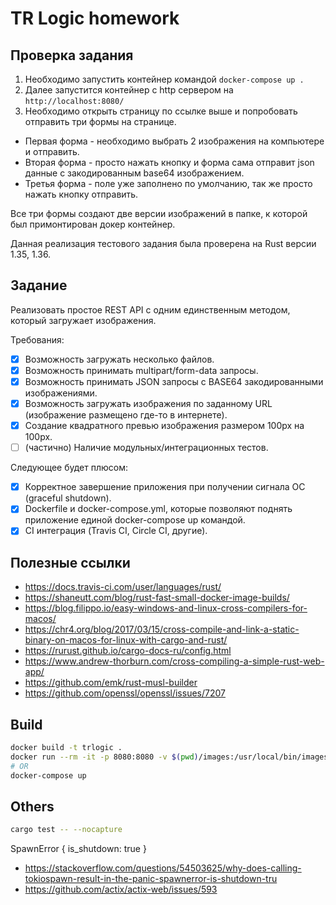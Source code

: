 # TR Logic homework

## Проверка задания

1. Необходимо запустить контейнер командой `docker-compose up .`
2. Далее запустится контейнер с http сервером на `http://localhost:8080/`
3. Необходимо открыть страницу по ссылке выше и попробовать отправить три формы на странице.

- Первая форма - необходимо выбрать 2 изображения на компьютере и отправить.
- Вторая форма - просто нажать кнопку и форма сама отправит json данные с закодированным base64 изображением.
- Третья форма - поле уже заполнено по умолчанию, так же просто нажать кнопку отправить.

Все три формы создают две версии изображений в папке, к которой был примонтирован докер контейнер.

Данная реализация тестового задания была проверена на Rust версии 1.35, 1.36.

## Задание

Реализовать простое REST API с одним единственным методом, который загружает изображения.

Требования:
- [x] Возможность загружать несколько файлов.
- [x] Возможность принимать multipart/form-data запросы.
- [x] Возможность принимать JSON запросы с BASE64 закодированными изображениями.
- [x] Возможность загружать изображения по заданному URL (изображение размещено где-то в интернете).
- [x] Создание квадратного превью изображения размером 100px на 100px.
- [ ] (частично) Наличие модульных/интеграционных тестов.

Следующее будет плюсом:
- [x] Корректное завершение приложения при получении сигнала ОС (graceful shutdown).
- [x] Dockerfile и docker-compose.yml, которые позволяют поднять приложение единой docker-compose up командой.
- [x] CI интеграция (Travis CI, Circle CI, другие).

## Полезные ссылки

- https://docs.travis-ci.com/user/languages/rust/
- https://shaneutt.com/blog/rust-fast-small-docker-image-builds/
- https://blog.filippo.io/easy-windows-and-linux-cross-compilers-for-macos/
- https://chr4.org/blog/2017/03/15/cross-compile-and-link-a-static-binary-on-macos-for-linux-with-cargo-and-rust/
- https://rurust.github.io/cargo-docs-ru/config.html
- https://www.andrew-thorburn.com/cross-compiling-a-simple-rust-web-app/
- https://github.com/emk/rust-musl-builder
- https://github.com/openssl/openssl/issues/7207

## Build
```bash
docker build -t trlogic .
docker run --rm -it -p 8080:8080 -v $(pwd)/images:/usr/local/bin/images trlogic
# OR
docker-compose up
```

## Others
```bash
cargo test -- --nocapture
```

SpawnError { is_shutdown: true }
- https://stackoverflow.com/questions/54503625/why-does-calling-tokiospawn-result-in-the-panic-spawnerror-is-shutdown-tru
- https://github.com/actix/actix-web/issues/593
